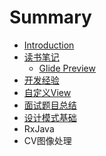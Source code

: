 # Summary

* [Introduction](README.md)
* [读书笔记](读书笔记系列.md)
   * [Glide Preview](读书笔记/glide_preview.md)
* [开发经验](开发经验.md)
* [自定义View](自定义View.md)
* [面试题目总结](面试题目总结.md)
* [设计模式基础](设计模式基础.md)
* RxJava
* CV图像处理

